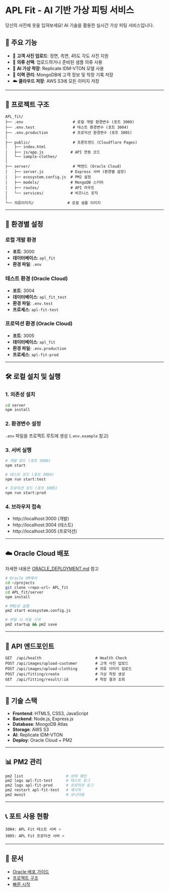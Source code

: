 # APL Fit - AI 기반 가상 피팅 서비스

당신의 사진에 옷을 입혀보세요! AI 기술을 활용한 실시간 가상 피팅 서비스입니다.

## 🌟 주요 기능

- 📸 **고객 사진 업로드**: 정면, 측면, 45도 각도 사진 지원
- 👔 **의류 선택**: 업로드하거나 준비된 샘플 의류 사용
- 🤖 **AI 가상 착장**: Replicate IDM-VTON 모델 사용
- 💾 **이력 관리**: MongoDB에 고객 정보 및 착장 기록 저장
- ☁️ **클라우드 저장**: AWS S3에 모든 이미지 저장

---

## 📁 프로젝트 구조

```
APL_fit/
├── .env                      # 로컬 개발 환경변수 (포트 3000)
├── .env.test                 # 테스트 환경변수 (포트 3004)
├── .env.production           # 프로덕션 환경변수 (포트 3005)
│
├── public/                   # 프론트엔드 (Cloudflare Pages)
│   ├── index.html
│   ├── js/app.js            # API 연동 코드
│   └── sample-clothes/
│
├── server/                   # 백엔드 (Oracle Cloud)
│   ├── server.js            # Express 서버 (환경별 설정)
│   ├── ecosystem.config.js  # PM2 설정
│   ├── models/              # MongoDB 스키마
│   ├── routes/              # API 라우트
│   └── services/            # 비즈니스 로직
│
└── 의류이미지/               # 로컬 샘플 이미지
```

---

## 🚀 환경별 설정

### 로컬 개발 환경
- **포트**: 3000
- **데이터베이스**: `apl_fit`
- **환경 파일**: `.env`

### 테스트 환경 (Oracle Cloud)
- **포트**: 3004
- **데이터베이스**: `apl_fit_test`
- **환경 파일**: `.env.test`
- **프로세스**: `apl-fit-test`

### 프로덕션 환경 (Oracle Cloud)
- **포트**: 3005
- **데이터베이스**: `apl_fit`
- **환경 파일**: `.env.production`
- **프로세스**: `apl-fit-prod`

---

## 🛠️ 로컬 설치 및 실행

### 1. 의존성 설치
```bash
cd server
npm install
```

### 2. 환경변수 설정
`.env` 파일을 프로젝트 루트에 생성 (`.env.example` 참고)

### 3. 서버 실행

```bash
# 개발 모드 (포트 3000)
npm start

# 테스트 모드 (포트 3004)
npm run start:test

# 프로덕션 모드 (포트 3005)
npm run start:prod
```

### 4. 브라우저 접속
- http://localhost:3000 (개발)
- http://localhost:3004 (테스트)
- http://localhost:3005 (프로덕션)

---

## ☁️ Oracle Cloud 배포

자세한 내용은 [ORACLE_DEPLOYMENT.md](ORACLE_DEPLOYMENT.md) 참고

```bash
# Oracle VM에서
cd ~/projects
git clone <repo-url> APL_fit
cd APL_fit/server
npm install

# PM2로 실행
pm2 start ecosystem.config.js

# 부팅 시 자동 시작
pm2 startup && pm2 save
```

---

## 📡 API 엔드포인트

```
GET  /api/health                        # Health Check
POST /api/images/upload-customer        # 고객 사진 업로드
POST /api/images/upload-clothing        # 의류 이미지 업로드
POST /api/fitting/create                # 가상 착장 생성
GET  /api/fitting/result/:id            # 착장 결과 조회
```

---

## 🔧 기술 스택

- **Frontend**: HTML5, CSS3, JavaScript
- **Backend**: Node.js, Express.js
- **Database**: MongoDB Atlas
- **Storage**: AWS S3
- **AI**: Replicate IDM-VTON
- **Deploy**: Oracle Cloud + PM2

---

## 📊 PM2 관리

```bash
pm2 list                   # 상태 확인
pm2 logs apl-fit-test      # 테스트 로그
pm2 logs apl-fit-prod      # 프로덕션 로그
pm2 restart apl-fit-test   # 재시작
pm2 monit                  # 모니터링
```

---

## 📞 포트 사용 현황

```
3004: APL Fit 테스트 서버 ⭐
3005: APL Fit 프로덕션 서버 ⭐
```

---

## 📄 문서

- [Oracle 배포 가이드](ORACLE_DEPLOYMENT.md)
- [프로젝트 구조](PROJECT_STRUCTURE.md)
- [빠른 시작](QUICK_START.md)
